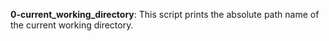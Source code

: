 **0-current_working_directory**: This script prints the absolute path name of the current working directory.
